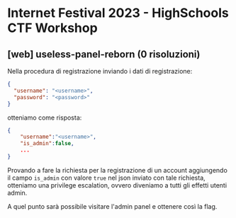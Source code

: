 # Internet Festival 2023 - HighSchools CTF Workshop

## [web] useless-panel-reborn (0 risoluzioni)

Nella procedura di registrazione inviando i dati di registrazione:

```json
{
  "username": "<username>",
  "password": "<password>"
}
```

otteniamo come risposta:

```json
{
    "username":"<username>",
    "is_admin":false,
    ...
}
```

Provando a fare la richiesta per la registrazione di un account aggiungendo il campo `is_admin` con valore `true` nel json inviato con tale richiesta, otteniamo una privilege escalation, ovvero diveniamo a tutti gli effetti utenti admin.

A quel punto sarà possibile visitare l'admin panel e ottenere così la flag.

